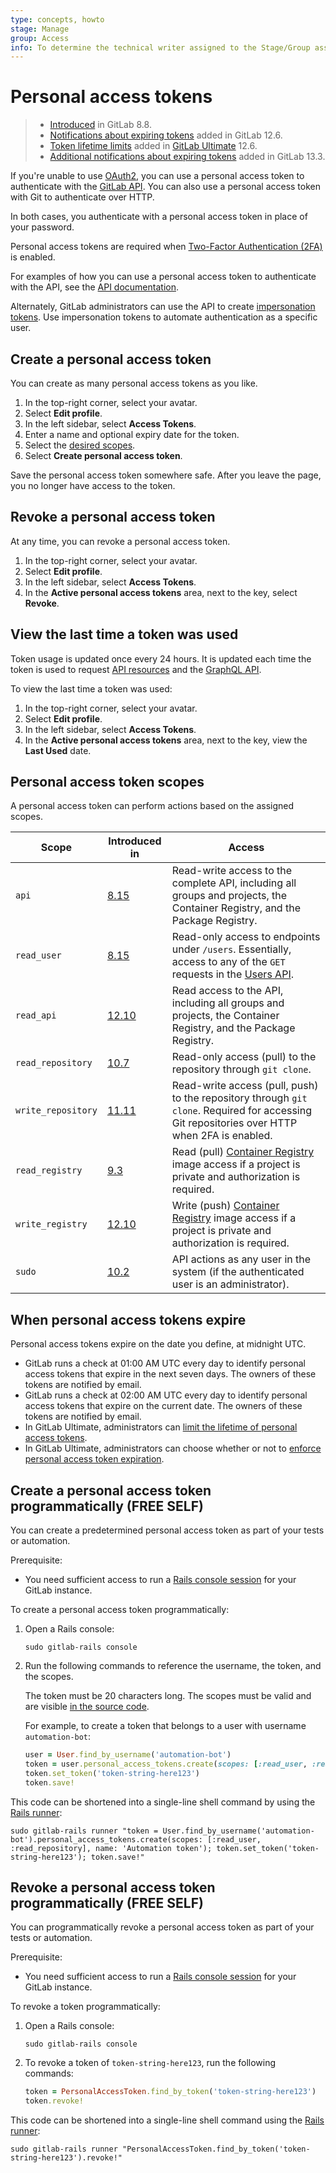 ```yaml
---
type: concepts, howto
stage: Manage
group: Access
info: To determine the technical writer assigned to the Stage/Group associated with this page, see https://about.gitlab.com/handbook/engineering/ux/technical-writing/#assignments
---
```


# Personal access tokens

> - [Introduced](https://gitlab.com/gitlab-org/gitlab-foss/-/merge_requests/3749) in GitLab 8.8.
> - [Notifications about expiring tokens](https://gitlab.com/gitlab-org/gitlab/-/issues/3649) added in GitLab 12.6.
> - [Token lifetime limits](https://gitlab.com/gitlab-org/gitlab/-/issues/3649) added in [GitLab Ultimate](https://about.gitlab.com/pricing/) 12.6.
> - [Additional notifications about expiring tokens](https://gitlab.com/gitlab-org/gitlab/-/issues/214721) added in GitLab 13.3.

If you're unable to use [OAuth2](../../api/oauth2.md), you can use a personal access token to authenticate with the [GitLab API](../../api/README.md#personalproject-access-tokens). You can also use a personal access token with Git to authenticate over HTTP.

In both cases, you authenticate with a personal access token in place of your password.

Personal access tokens are required when [Two-Factor Authentication (2FA)](account/two_factor_authentication.md) is enabled. 

For examples of how you can use a personal access token to authenticate with the API, see the [API documentation](../../api/README.md#personalproject-access-tokens).

Alternately, GitLab administrators can use the API to create [impersonation tokens](../../api/README.md#impersonation-tokens).
Use impersonation tokens to automate authentication as a specific user.

## Create a personal access token

You can create as many personal access tokens as you like.

1. In the top-right corner, select your avatar.
1. Select **Edit profile**.
1. In the left sidebar, select **Access Tokens**.
1. Enter a name and optional expiry date for the token.
1. Select the [desired scopes](#limiting-scopes-of-a-personal-access-token).
1. Select **Create personal access token**.

Save the personal access token somewhere safe. After you leave the page,
you no longer have access to the token.

## Revoke a personal access token

At any time, you can revoke a personal access token.

1. In the top-right corner, select your avatar.
1. Select **Edit profile**.
1. In the left sidebar, select **Access Tokens**.
1. In the **Active personal access tokens** area, next to the key, select **Revoke**.

## View the last time a token was used

Token usage is updated once every 24 hours. It is updated each time the token is used to request
[API resources](../../api/api_resources.md) and the [GraphQL API](../../api/graphql/index.md).

To view the last time a token was used:

1. In the top-right corner, select your avatar.
1. Select **Edit profile**.
1. In the left sidebar, select **Access Tokens**.
1. In the **Active personal access tokens** area, next to the key, view the **Last Used** date.

## Personal access token scopes

A personal access token can perform actions based on the assigned scopes.

| Scope              | Introduced in | Access      |
| ------------------ | ------------- | ----------- |
| `api`              | [8.15](https://gitlab.com/gitlab-org/gitlab-foss/-/merge_requests/5951)   | Read-write access to the complete API, including all groups and projects, the Container Registry, and the Package Registry. |
| `read_user`        | [8.15](https://gitlab.com/gitlab-org/gitlab-foss/-/merge_requests/5951)   | Read-only access to endpoints under `/users`. Essentially, access to any of the `GET` requests in the [Users API](../../api/users.md). |
| `read_api`         | [12.10](https://gitlab.com/gitlab-org/gitlab/-/merge_requests/28944)      | Read access to the API, including all groups and projects, the Container Registry, and the Package Registry. |
| `read_repository`  | [10.7](https://gitlab.com/gitlab-org/gitlab-foss/-/merge_requests/17894)  | Read-only access (pull) to the repository through `git clone`. |
| `write_repository` | [11.11](https://gitlab.com/gitlab-org/gitlab-foss/-/merge_requests/26021) | Read-write access (pull, push) to the repository through `git clone`. Required for accessing Git repositories over HTTP when 2FA is enabled. |
| `read_registry`    | [9.3](https://gitlab.com/gitlab-org/gitlab-foss/-/merge_requests/11845)   | Read (pull) [Container Registry](../packages/container_registry/index.md) image access if a project is private and authorization is required. |
| `write_registry`    | [12.10](https://gitlab.com/gitlab-org/gitlab/-/merge_requests/28958)     | Write (push) [Container Registry](../packages/container_registry/index.md) image access if a project is private and authorization is required. |
| `sudo`             | [10.2](https://gitlab.com/gitlab-org/gitlab-foss/-/merge_requests/14838)  | API actions as any user in the system (if the authenticated user is an administrator). |

## When personal access tokens expire

Personal access tokens expire on the date you define, at midnight UTC.

- GitLab runs a check at 01:00 AM UTC every day to identify personal access tokens that expire in the next seven days. The owners of these tokens are notified by email.
- GitLab runs a check at 02:00 AM UTC every day to identify personal access tokens that expire on the current date. The owners of these tokens are notified by email.
- In GitLab Ultimate, administrators can [limit the lifetime of personal access tokens](../admin_area/settings/account_and_limit_settings.md#limiting-lifetime-of-personal-access-tokens).
- In GitLab Ultimate, administrators can choose whether or not to [enforce personal access token expiration](../admin_area/settings/account_and_limit_settings.md#optional-non-enforcement-of-personal-access-token-expiration).

## Create a personal access token programmatically **(FREE SELF)**

You can create a predetermined personal access token
as part of your tests or automation.

Prerequisite:

- You need sufficient access to run a
  [Rails console session](../../administration/operations/rails_console.md#starting-a-rails-console-session)
  for your GitLab instance.

To create a personal access token programmatically:

1. Open a Rails console:

   ```shell
   sudo gitlab-rails console
   ```

1. Run the following commands to reference the username, the token, and the scopes.
   
   The token must be 20 characters long. The scopes must be valid and are visible
   [in the source code](https://gitlab.com/gitlab-org/gitlab/-/blob/master/lib/gitlab/auth.rb).
   
   For example, to create a token that belongs to a user with username `automation-bot`:

   ```ruby
   user = User.find_by_username('automation-bot')
   token = user.personal_access_tokens.create(scopes: [:read_user, :read_repository], name: 'Automation token')
   token.set_token('token-string-here123')
   token.save!
   ```

This code can be shortened into a single-line shell command by using the
[Rails runner](../../administration/troubleshooting/debug.md#using-the-rails-runner):

```shell
sudo gitlab-rails runner "token = User.find_by_username('automation-bot').personal_access_tokens.create(scopes: [:read_user, :read_repository], name: 'Automation token'); token.set_token('token-string-here123'); token.save!"
```

## Revoke a personal access token programmatically **(FREE SELF)**

You can programmatically revoke a personal access token
as part of your tests or automation.

Prerequisite:

- You need sufficient access to run a [Rails console session](../../administration/operations/rails_console.md#starting-a-rails-console-session)
  for your GitLab instance.

To revoke a token programmatically:

1. Open a Rails console:

   ```shell
   sudo gitlab-rails console
   ```
   
1. To revoke a token of `token-string-here123`, run the following commands:

   ```ruby
   token = PersonalAccessToken.find_by_token('token-string-here123')
   token.revoke!
   ```

This code can be shortened into a single-line shell command using the
[Rails runner](../../administration/troubleshooting/debug.md#using-the-rails-runner):

```shell
sudo gitlab-rails runner "PersonalAccessToken.find_by_token('token-string-here123').revoke!"
```

<!-- ## Troubleshooting

Include any troubleshooting steps that you can foresee. If you know beforehand what issues
one might have when setting this up, or when something is changed, or on upgrading, it's
important to describe those, too. Think of things that may go wrong and include them here.
This is important to minimize requests for support, and to avoid doc comments with
questions that you know someone might ask.

Each scenario can be a third-level heading, e.g. `### Getting error message X`.
If you have none to add when creating a doc, leave this section in place
but commented out to help encourage others to add to it in the future. -->
